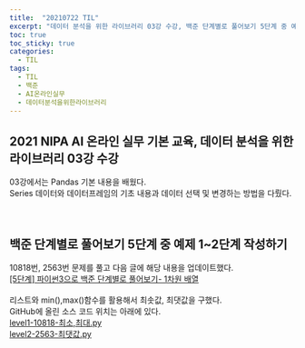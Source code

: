 ```yaml
---
title:  "20210722 TIL"
excerpt: "데이터 분석을 위한 라이브러리 03강 수강, 백준 단계별로 풀어보기 5단계 중 예제 1~2단계 작성(10818번, 2563번)"
toc: true
toc_sticky: true
categories:
  - TIL
tags:
  - TIL
  - 백준
  - AI온라인실무
  - 데이터분석을위한라이브러리
---
```

## 2021 NIPA AI 온라인 실무 기본 교육, 데이터 분석을 위한 라이브러리 03강 수강
03강에서는 Pandas 기본 내용을 배웠다.  
Series 데이터와 데이터프레임의 기초 내용과 데이터 선택 및 변경하는 방법을 다뤘다.   
<br>
<br>

## 백준 단계별로 풀어보기 5단계 중 예제 1\~2단계 작성하기 
10818번, 2563번 문제를 풀고 다음 글에 해당 내용을 업데이트했다.  
[[5단계] 파이썬3으로 백준 단계별로 풀어보기- 1차원 배열](https://leeryeongsong.github.io/baekjoon/baekjoon-step-by-step-python3-step5/)  
<br>
리스트와 min(),max()함수를 활용해서 최솟값, 최댓값을 구했다.  
GitHub에 올린 소스 코드 위치는 아래에 있다.  
[level1-10818-최소,최대.py](https://github.com/leeryeongsong/baekjoon-step-by-step-python3/blob/main/step5/level1-10818-%EC%B5%9C%EC%86%8C%2C%EC%B5%9C%EB%8C%80.py)  
[level2-2563-최댓값.py](https://github.com/leeryeongsong/baekjoon-step-by-step-python3/blob/main/step5/level2-2563-%EC%B5%9C%EB%8C%93%EA%B0%92.py)
<br>
<br>
